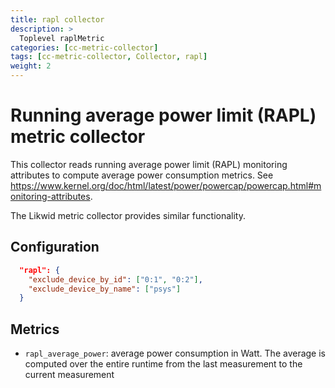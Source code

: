 ```yaml
---
title: rapl collector
description: >
  Toplevel raplMetric
categories: [cc-metric-collector]
tags: [cc-metric-collector, Collector, rapl]
weight: 2
---
```


# Running average power limit (RAPL) metric collector

This collector reads running average power limit (RAPL) monitoring attributes to compute average power consumption metrics. See <https://www.kernel.org/doc/html/latest/power/powercap/powercap.html#monitoring-attributes>.

The Likwid metric collector provides similar functionality.

## Configuration

```json
  "rapl": {
    "exclude_device_by_id": ["0:1", "0:2"],
    "exclude_device_by_name": ["psys"]
  }
```

## Metrics

* `rapl_average_power`: average power consumption in Watt. The average is computed over the entire runtime from the last measurement to the current measurement
